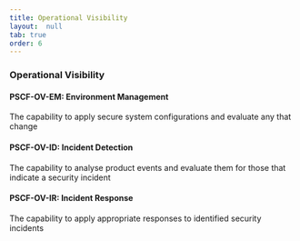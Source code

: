 ```yaml
---
title: Operational Visibility
layout:  null
tab: true
order: 6
---
```


### Operational Visibility	

#### PSCF-OV-EM: Environment Management	
The capability to apply secure system configurations and evaluate any that change

#### PSCF-OV-ID: Incident Detection	
The capability to analyse product events and evaluate them for those that indicate a security incident

#### PSCF-OV-IR: Incident Response	
The capability to apply appropriate responses to identified security incidents

